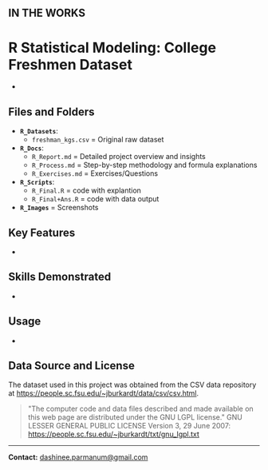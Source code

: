 ## IN THE WORKS

# R Statistical Modeling: College Freshmen Dataset
-

## Files and Folders
- **`R_Datasets`**:
  - `freshman_kgs.csv` = Original raw dataset
- **`R_Docs`**:
  - `R_Report.md` = Detailed project overview and insights
  - `R_Process.md` = Step-by-step methodology and formula explanations
  - `R_Exercises.md` = Exercises/Questions
- **`R_Scripts`**:
  - `R_Final.R` = code with explantion
  - `R_Final+Ans.R` = code with data output
- **`R_Images`** = Screenshots
    
## Key Features
- 

## Skills Demonstrated
- 

## Usage
-

## Data Source and License
The dataset used in this project was obtained from the CSV data repository at https://people.sc.fsu.edu/~jburkardt/data/csv/csv.html.
> "The computer code and data files described and made available on this web page are distributed under the GNU LGPL license."
GNU LESSER GENERAL PUBLIC LICENSE Version 3, 29 June 2007: https://people.sc.fsu.edu/~jburkardt/txt/gnu_lgpl.txt

---
**Contact:** dashinee.parmanum@gmail.com
